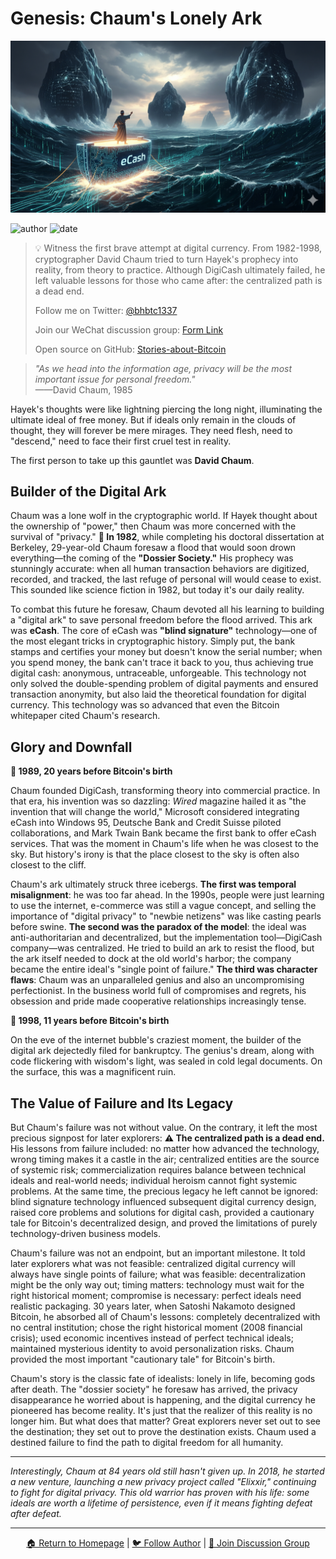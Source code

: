 # Genesis: Chaum's Lonely Ark

<picture>
  <source srcset="img_webp/02.webp" type="image/webp">
  <img src="img/02.png" alt="Chaum's Lonely Ark" loading="lazy" width="800">
</picture>

![author](https://img.shields.io/badge/Author-beihaili-blue)
![date](https://img.shields.io/badge/Date-2025--09%20block%20863500-orange)

> 💡 Witness the first brave attempt at digital currency. From 1982-1998, cryptographer David Chaum tried to turn Hayek's prophecy into reality, from theory to practice. Although DigiCash ultimately failed, he left valuable lessons for those who came after: the centralized path is a dead end.
> 
> Follow me on Twitter: [@bhbtc1337](https://twitter.com/bhbtc1337)
> 
> Join our WeChat discussion group: [Form Link](https://forms.gle/QMBwL6LwZyQew1tX8)
> 
> Open source on GitHub: [Stories-about-Bitcoin](https://github.com/beihaili/Stories-about-Bitcoin)

> *"As we head into the information age, privacy will be the most important issue for personal freedom."*  
> ——David Chaum, 1985

Hayek's thoughts were like lightning piercing the long night, illuminating the ultimate ideal of free money. But if ideals only remain in the clouds of thought, they will forever be mere mirages. They need flesh, need to "descend," need to face their first cruel test in reality.

The first person to take up this gauntlet was **David Chaum**.

## Builder of the Digital Ark

Chaum was a lone wolf in the cryptographic world. If Hayek thought about the ownership of "power," then Chaum was more concerned with the survival of "privacy." **📅 In 1982**, while completing his doctoral dissertation at Berkeley, 29-year-old Chaum foresaw a flood that would soon drown everything—the coming of the **"Dossier Society."** His prophecy was stunningly accurate: when all human transaction behaviors are digitized, recorded, and tracked, the last refuge of personal will would cease to exist. This sounded like science fiction in 1982, but today it's our daily reality.

To combat this future he foresaw, Chaum devoted all his learning to building a "digital ark" to save personal freedom before the flood arrived. This ark was **eCash**. The core of eCash was **"blind signature"** technology—one of the most elegant tricks in cryptographic history. Simply put, the bank stamps and certifies your money but doesn't know the serial number; when you spend money, the bank can't trace it back to you, thus achieving true digital cash: anonymous, untraceable, unforgeable. This technology not only solved the double-spending problem of digital payments and ensured transaction anonymity, but also laid the theoretical foundation for digital currency. This technology was so advanced that even the Bitcoin whitepaper cited Chaum's research.

## Glory and Downfall

**📅 1989, 20 years before Bitcoin's birth**

Chaum founded DigiCash, transforming theory into commercial practice. In that era, his invention was so dazzling: *Wired* magazine hailed it as "the invention that will change the world," Microsoft considered integrating eCash into Windows 95, Deutsche Bank and Credit Suisse piloted collaborations, and Mark Twain Bank became the first bank to offer eCash services. That was the moment in Chaum's life when he was closest to the sky. But history's irony is that the place closest to the sky is often also closest to the cliff.

Chaum's ark ultimately struck three icebergs. **The first was temporal misalignment**: he was too far ahead. In the 1990s, people were just learning to use the internet, e-commerce was still a vague concept, and selling the importance of "digital privacy" to "newbie netizens" was like casting pearls before swine. **The second was the paradox of the model**: the ideal was anti-authoritarian and decentralized, but the implementation tool—DigiCash company—was centralized. He tried to build an ark to resist the flood, but the ark itself needed to dock at the old world's harbor; the company became the entire ideal's "single point of failure." **The third was character flaws**: Chaum was an unparalleled genius and also an uncompromising perfectionist. In the business world full of compromises and regrets, his obsession and pride made cooperative relationships increasingly tense.

**📅 1998, 11 years before Bitcoin's birth**

On the eve of the internet bubble's craziest moment, the builder of the digital ark dejectedly filed for bankruptcy. The genius's dream, along with code flickering with wisdom's light, was sealed in cold legal documents. On the surface, this was a magnificent ruin.

## The Value of Failure and Its Legacy

But Chaum's failure was not without value. On the contrary, it left the most precious signpost for later explorers: **⚠️ The centralized path is a dead end.** His lessons from failure included: no matter how advanced the technology, wrong timing makes it a castle in the air; centralized entities are the source of systemic risk; commercialization requires balance between technical ideals and real-world needs; individual heroism cannot fight systemic problems. At the same time, the precious legacy he left cannot be ignored: blind signature technology influenced subsequent digital currency design, raised core problems and solutions for digital cash, provided a cautionary tale for Bitcoin's decentralized design, and proved the limitations of purely technology-driven business models.

Chaum's failure was not an endpoint, but an important milestone. It told later explorers what was not feasible: centralized digital currency will always have single points of failure; what was feasible: decentralization might be the only way out; timing matters: technology must wait for the right historical moment; compromise is necessary: perfect ideals need realistic packaging. 30 years later, when Satoshi Nakamoto designed Bitcoin, he absorbed all of Chaum's lessons: completely decentralized with no central institution; chose the right historical moment (2008 financial crisis); used economic incentives instead of perfect technical ideals; maintained mysterious identity to avoid personalization risks. Chaum provided the most important "cautionary tale" for Bitcoin's birth.

Chaum's story is the classic fate of idealists: lonely in life, becoming gods after death. The "dossier society" he foresaw has arrived, the privacy disappearance he worried about is happening, and the digital currency he pioneered has become reality. It's just that the realizer of this reality is no longer him. But what does that matter? Great explorers never set out to see the destination; they set out to prove the destination exists. Chaum used a destined failure to find the path to digital freedom for all humanity.

---

*Interestingly, Chaum at 84 years old still hasn't given up. In 2018, he started a new venture, launching a new privacy project called "Elixxir," continuing to fight for digital privacy. This old warrior has proven with his life: some ideals are worth a lifetime of persistence, even if it means fighting defeat after defeat.*

---

<div align="center">
<a href="../">🏠 Return to Homepage</a> | 
<a href="https://twitter.com/bhbtc1337">🐦 Follow Author</a> | 
<a href="https://forms.gle/QMBwL6LwZyQew1tX8">📝 Join Discussion Group</a>
</div>